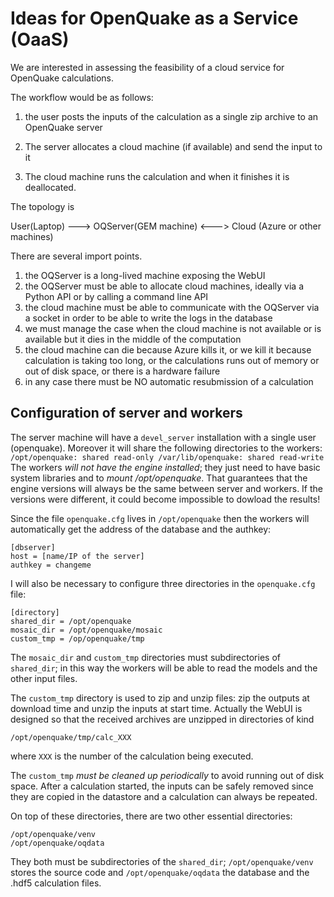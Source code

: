 Ideas for OpenQuake as a Service (OaaS)
=======================================

We are interested in assessing the feasibility of a cloud service for
OpenQuake calculations.

The workflow would be as follows:

1. the user posts the inputs of the calculation as a single zip archive
to an OpenQuake server

2. The server allocates a cloud machine (if available) and send the input
to it

3. The cloud machine runs the calculation and when it finishes it is
deallocated.

The topology is

   User(Laptop) ---> OQServer(GEM machine) <---> Cloud (Azure or other machines)

There are several import points.

1. the OQServer is a long-lived machine exposing the WebUI
2. the OQServer must be able to allocate cloud machines, ideally via a
   Python API or by calling a command line API
3. the cloud machine must be able to communicate with the OQServer via a
   socket in order to be able to write the logs in the database
4. we must manage the case when the cloud machine is not available or
   is available but it dies in the middle of the computation
5. the cloud machine can die because Azure kills it, or we kill it
   because calculation is taking too long, or the calculations runs out
   of memory or out of disk space, or there is a hardware failure
6. in any case there must be NO automatic resubmission of a calculation

Configuration of server and workers
-----------------------------------

The server machine will have a `devel_server` installation with a
single user (openquake). Moreover it will share the following
directories to the workers: ``` /opt/openquake: shared read-only
/var/lib/openquake: shared read-write ``` The workers *will not have
the engine installed*; they just need to have basic system
libraries and to *mount /opt/openquake*. That guarantees that the
engine versions will always be the same between server and workers.
If the versions were different, it could become impossible to dowload
the results!

Since the file `openquake.cfg` lives in `/opt/openquake` then the
workers will automatically get the address of the database and the
authkey:
```
[dbserver]
host = [name/IP of the server]
authkey = changeme
```
I will also be necessary to configure three directories in the
`openquake.cfg` file:
```
[directory]
shared_dir = /opt/openquake
mosaic_dir = /opt/openquake/mosaic
custom_tmp = /op/openquake/tmp
```
The `mosaic_dir` and `custom_tmp` directories must subdirectories of
`shared_dir`; in this way the workers will be able to read the models
and the other input files.

The `custom_tmp` directory is used to zip and unzip files: zip the
outputs at download time and unzip the inputs at start time. Actually
the WebUI is designed so that the received archives are unzipped in
directories of kind
```
/opt/openquake/tmp/calc_XXX
```
where `XXX` is the number of the calculation being executed.

The `custom_tmp` *must be cleaned up periodically* to avoid running
out of disk space. After a calculation started, the inputs
can be safely removed since they are copied in the datastore
and a calculation can always be repeated.

On top of these directories, there are two other essential directories:
```
/opt/openquake/venv
/opt/openquake/oqdata
```
They both must be subdirectories of the `shared_dir`;
`/opt/openquake/venv` stores the source code and `/opt/openquake/oqdata`
the database and the .hdf5 calculation files.
